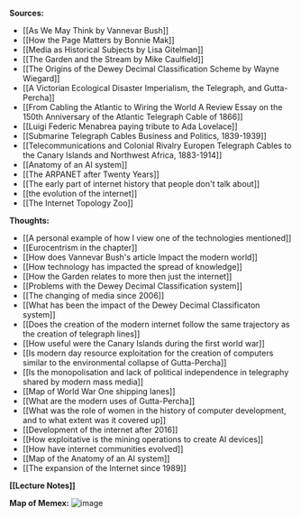 **Sources:**<br>
- [[As We May Think by Vannevar Bush]]<br>
- [[How the Page Matters by Bonnie Mak]]<br>
- [[Media as Historical Subjects by Lisa Gitelman]]<br>
- [[The Garden and the Stream by Mike Caulfield]]<br>
- [[The Origins of the Dewey Decimal Classification Scheme by Wayne Wiegard]]<br>
- [[A Victorian Ecological Disaster Imperialism, the Telegraph, and Gutta-Percha]]<br>
- [[From Cabling the Atlantic to Wiring the World A Review Essay on the 150th Anniversary of the Atlantic Telegraph Cable of 1866]]<br>
- [[Luigi Federic Menabrea paying tribute to Ada Lovelace]]<br>
- [[Submarine Telegraph Cables Business and Politics, 1839-1939]]<br>
- [[Telecommunications and Colonial Rivalry Europen Telegraph Cables to the Canary Islands and Northwest Africa, 1883-1914]]<br>
- [[Anatomy of an AI system]]<br>
- [[The ARPANET after Twenty Years]]<br>
- [[The early part of internet history that people don't talk about]]<br>
- [[the evolution of the internet]]<br>
- [[The Internet Topology Zoo]]<br>

**Thoughts:**<br>
- [[A personal example of how I view one of the technologies mentioned]]<br>
- [[Eurocentrism in the chapter]]<br>
- [[How does Vannevar Bush's article Impact the modern world]]<br>
- [[How technology has impacted the spread of knowledge]]<br>
- [[How the Garden relates to more then just the internet]]<br>
- [[Problems with the Dewey Decimal Classification system]]<br>
- [[The changing of media since 2006]]<br>
- [[What has been the impact of the Dewey Decimal Classificaton system]]<br>
- [[Does the creation of the modern internet follow the same trajectory as the creation of telegraph lines]]<br>
- [[How useful were the Canary Islands during the first world war]]<br>
- [[Is modern day resource exploitation for the creation of computers similar to the environmental collapse of Gutta-Percha]]<br>
- [[Is the monopolisation and lack of political independence in telegraphy shared by modern mass media]]<br>
- [[Map of World War One shipping lanes]]<br>
- [[What are the modern uses of Gutta-Percha]]<br>
- [[What was the role of women in the history of computer development, and to what extent was it covered up]]<br>
- [[Development of the internet after 2016]]<br>
- [[How exploitative is the mining operations to create AI devices]]<br>
- [[How have internet communities evolved]]<br>
- [[Map of the Anatomy of an AI system]]<br>
- [[The expansion of the Internet since 1989]]<br>

**[[Lecture Notes]]**

**Map of Memex:**
![image](https://user-images.githubusercontent.com/122398922/235035407-810da12c-9c69-4d95-9c78-18b3a996bffb.png)


